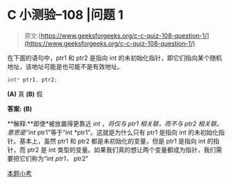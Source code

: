 # C 小测验–108 |问题 1

> 原文:[https://www.geeksforgeeks.org/c-c-quiz-108-question-1/](https://www.geeksforgeeks.org/c-c-quiz-108-question-1/)

在下面的语句中，ptr1 和 ptr2 是指向 int 的未初始化指针，即它们指向某个随机地址，该地址可能是也可能不是有效地址。

```cpp
int* ptr1, ptr2;
```

**(A)** 真
**(B)** 假

**答案:** **(B)**

**解释:**即使*被放置得更靠近 *int* ，*将仅与 ptr1 相关联，而不与 ptr2 相关联。意思是“int* ptr1”等于“int *ptr1”。这就是为什么只有 ptr1 是指向 int 的未初始化指针。基本上，虽然 ptr1 和 ptr2 都是未初始化的变量，但是 ptr1 是指向 int 的指针，而 ptr2 是 int 类型的变量。如果我们真的想让两个变量都成为指针，我们需要把它们称为“int *ptr1，* ptr2”

[本题小考](https://www.geeksforgeeks.org/c-quiz-108-gq/)